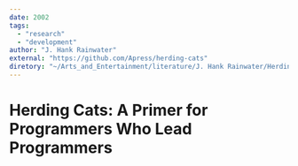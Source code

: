 ```yaml
---
date: 2002
tags:
  - "research"
  - "development"
author: "J. Hank Rainwater"
external: "https://github.com/Apress/herding-cats"
diretory: "~/Arts_and_Entertainment/literature/J. Hank Rainwater/Herding Cats_ A Primer for Programmers Who Lead Programmers (2374)/"
---
```


# Herding Cats: A Primer for Programmers Who Lead Programmers

